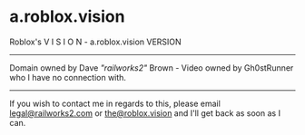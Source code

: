 # a.roblox.vision
Roblox's V I S I O N - a.roblox.vision VERSION

--------------------------------------------

Domain owned by Dave *"railworks2"* Brown - Video owned by Gh0stRunner who I have no connection with.

--------------------------------------------

If you wish to contact me in regards to this, please email legal@railworks2.com or the@roblox.vision and I'll get back as soon as I can.
